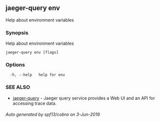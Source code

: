 ## jaeger-query env

Help about environment variables

### Synopsis

Help about environment variables

```
jaeger-query env [flags]
```

### Options

```
  -h, --help   help for env
```

### SEE ALSO

* [jaeger-query](../jaeger-query)	 - Jaeger query service provides a Web UI and an API for accessing trace data.

###### Auto generated by spf13/cobra on 3-Jun-2019
